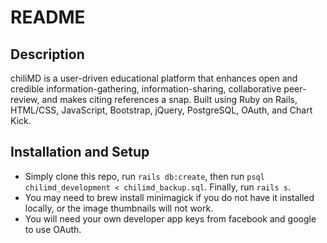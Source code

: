 # README

## Description
chiliMD is a user-driven educational platform that enhances open and credible information-gathering, information-sharing, collaborative peer-review, and makes citing references a snap.  Built using Ruby on Rails, HTML/CSS, JavaScript, Bootstrap, jQuery, PostgreSQL, OAuth, and Chart Kick.

## Installation and Setup
* Simply clone this repo, run `rails db:create`, then run `psql chilimd_development < chilimd_backup.sql`. Finally, run `rails s`.
* You may need to brew install minimagick if you do not have it installed locally, or the image thumbnails will not work.
* You will need your own developer app keys from facebook and google to use OAuth.
